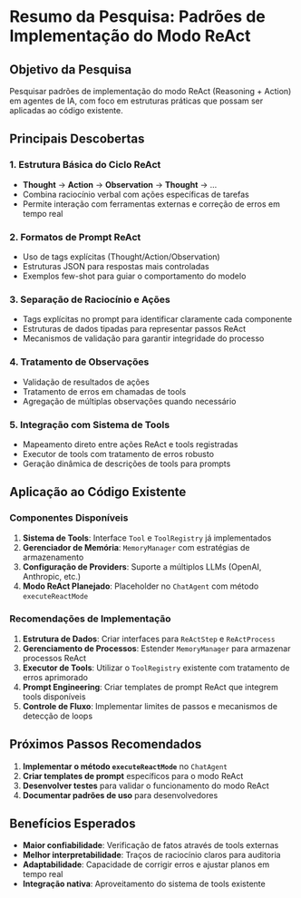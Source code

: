 # Resumo da Pesquisa: Padrões de Implementação do Modo ReAct

## Objetivo da Pesquisa
Pesquisar padrões de implementação do modo ReAct (Reasoning + Action) em agentes de IA, com foco em estruturas práticas que possam ser aplicadas ao código existente.

## Principais Descobertas

### 1. Estrutura Básica do Ciclo ReAct
- **Thought** → **Action** → **Observation** → **Thought** → ...
- Combina raciocínio verbal com ações específicas de tarefas
- Permite interação com ferramentas externas e correção de erros em tempo real

### 2. Formatos de Prompt ReAct
- Uso de tags explícitas (Thought/Action/Observation)
- Estruturas JSON para respostas mais controladas
- Exemplos few-shot para guiar o comportamento do modelo

### 3. Separação de Raciocínio e Ações
- Tags explícitas no prompt para identificar claramente cada componente
- Estruturas de dados tipadas para representar passos ReAct
- Mecanismos de validação para garantir integridade do processo

### 4. Tratamento de Observações
- Validação de resultados de ações
- Tratamento de erros em chamadas de tools
- Agregação de múltiplas observações quando necessário

### 5. Integração com Sistema de Tools
- Mapeamento direto entre ações ReAct e tools registradas
- Executor de tools com tratamento de erros robusto
- Geração dinâmica de descrições de tools para prompts

## Aplicação ao Código Existente

### Componentes Disponíveis
1. **Sistema de Tools**: Interface `Tool` e `ToolRegistry` já implementados
2. **Gerenciador de Memória**: `MemoryManager` com estratégias de armazenamento
3. **Configuração de Providers**: Suporte a múltiplos LLMs (OpenAI, Anthropic, etc.)
4. **Modo ReAct Planejado**: Placeholder no `ChatAgent` com método `executeReactMode`

### Recomendações de Implementação

1. **Estrutura de Dados**: Criar interfaces para `ReActStep` e `ReActProcess`
2. **Gerenciamento de Processos**: Estender `MemoryManager` para armazenar processos ReAct
3. **Executor de Tools**: Utilizar o `ToolRegistry` existente com tratamento de erros aprimorado
4. **Prompt Engineering**: Criar templates de prompt ReAct que integrem tools disponíveis
5. **Controle de Fluxo**: Implementar limites de passos e mecanismos de detecção de loops

## Próximos Passos Recomendados

1. **Implementar o método `executeReactMode`** no `ChatAgent`
2. **Criar templates de prompt** específicos para o modo ReAct
3. **Desenvolver testes** para validar o funcionamento do modo ReAct
4. **Documentar padrões de uso** para desenvolvedores

## Benefícios Esperados

- **Maior confiabilidade**: Verificação de fatos através de tools externas
- **Melhor interpretabilidade**: Traços de raciocínio claros para auditoria
- **Adaptabilidade**: Capacidade de corrigir erros e ajustar planos em tempo real
- **Integração nativa**: Aproveitamento do sistema de tools existente